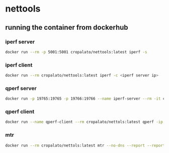 # nettools

## running the container from dockerhub

### iperf server

```bash
docker run --rm -p 5001:5001 cropalato/nettools:latest iperf -s
```

### iperf client

```bash
docker run --rm cropalato/nettools:latest iperf -c <iperf server ip>
```

### qperf server

```bash
docker run -p 19765:19765 -p 19766:19766 --name iperf-server --rm -it cropalato/nettools:latest qperf
```

### qperf client

```bash
docker run --name qperf-client --rm cropalato/nettols:latest qperf -ip 19766 <qperf server ip> tcp_bw tcp_lat
```

### mtr

```bash
docker run --rm cropalato/nettols:latest mtr --no-dns --report --report-cycles 60 <iperf server ip>
```

